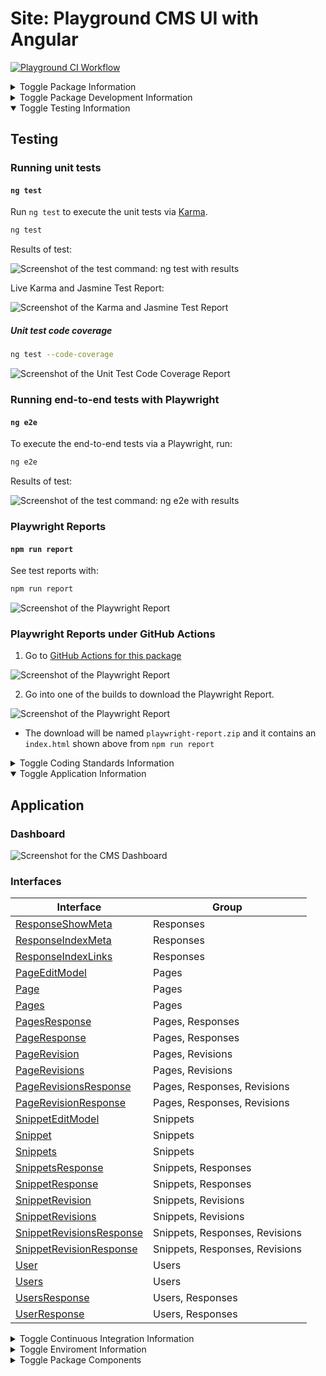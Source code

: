 # Site: Playground CMS UI with Angular

[![Playground CI Workflow](https://github.com/gammamatrix/site-playground-cms-angular/actions/workflows/ci.yml/badge.svg?branch=develop)](.github/workflows/ci.yml)


<section>

<details>
<summary>Toggle Package Information</summary>

## Package Information

### API

This application uses a base application to load the CMS API for this UI.
- https://github.com/gammamatrix/site-api-angular

### cloc

```sh
➜  site-playground-cms-angular-scss git:(feature/GH-14) ✗ cloc --exclude-dir=.angular,dist,node_modules,output,vendor,coverage,playwright-report .
      98 text files.
      92 unique files.
      18 files ignored.

github.com/AlDanial/cloc v 1.98  T=0.16 s (565.4 files/s, 173190.0 lines/s)
-------------------------------------------------------------------------------
Language                     files          blank        comment           code
-------------------------------------------------------------------------------
JSON                            12              0              0          16975
TypeScript                      54            592            329           6069
HTML                            14             67              0           2805
Markdown                         3            252              0            475
SCSS                             7             49             10            271
YAML                             1              3              0            269
INI                              1              3              0             13
-------------------------------------------------------------------------------
SUM:                            92            966            339          26877
-------------------------------------------------------------------------------
```

### Library Versions

This project was generated with [Angular CLI](https://github.com/angular/angular-cli) version 16.2.0 and Node v20.

```sh
nvm list
```

```
       v16.20.2
       v20.11.1
->     v20.15.1
```

This package was created, with the following command, to lock in v16 of Angular:

```sh
npx -p @angular/cli@16.2.0 ng new site-playground-cms-angular
```

</details>

</section>


<section>

<details>
<summary>Toggle Package Development Information</summary>

## Development

### `ng serve`

Run `ng serve` for a dev server. Navigate to `http://localhost:4200/`. The application will automatically reload if you change any of the source files.

```sh
ng serve
```

### `ng build`

Run `ng build` to build the project. The build artifacts will be stored in the `dist/` directory.

```sh
ng build
```

### `npm run watch`

Also supported:

```sh
npm run watch
```


</details>

</section>


<section>

<details open>
<summary>Toggle Testing Information</summary>

## Testing

### Running unit tests

#### `ng test`

Run `ng test` to execute the unit tests via [Karma](https://karma-runner.github.io).

```sh
ng test
```

Results of test:

<img src="resources/docs/site-playground-cms-angular-ng-test.png" alt="Screenshot of the test command: ng test with results">

Live Karma and Jasmine Test Report:

<img src="resources/docs/site-playground-cms-angular-ng-test-karma.png" alt="Screenshot of the Karma and Jasmine Test Report">

##### Unit test code coverage

```sh
ng test --code-coverage
```

<img src="resources/docs/site-playground-cms-angular-code-coverage.png" alt="Screenshot of the Unit Test Code Coverage Report">

### Running end-to-end tests with Playwright

#### `ng e2e`

To execute the end-to-end tests via a Playwright, run:

```sh
ng e2e
```

Results of test:

<img src="resources/docs/site-playground-cms-angular-ng-e2e.png" alt="Screenshot of the test command: ng e2e with results">

### Playwright Reports

#### `npm run report`

See test reports with:

```sh
npm run report
```

<img src="resources/docs/site-playground-cms-angular-ng-e2e-report.png" alt="Screenshot of the Playwright Report">

### Playwright Reports under GitHub Actions

1. Go to [GitHub Actions for this package](https://github.com/gammamatrix/site-playground-cms-angular/actions)

<img src="resources/docs/site-playground-cms-angular-ci-actions.png" alt="Screenshot of the Playwright Report">

2. Go into one of the builds to download the Playwright Report.

<img src="resources/docs/site-playground-cms-angular-ci-playwright-report.png" alt="Screenshot of the Playwright Report">

- The download will be named `playwright-report.zip` and it contains an `index.html` shown above from `npm run report`

</details>

</section>

<section>

<details>
<summary>Toggle Coding Standards Information</summary>

## Coding Standards

Development is done using [VS Code](https://code.visualstudio.com/).

In order to set up [Prettier](https://prettier.io/) and [Linting with angular-eslint](https://github.com/angular-eslint/angular-eslint), these commands were ran before adding components.

Aliases have also been added to scripts section under [package.json](package.json)

```sh
npm install prettier --save-dev
```

```sh
npx prettier --write .
```

```sh
ng add @angular-eslint/schematics
```

```sh
npm install prettier-eslint eslint-config-prettier eslint-plugin-prettier --save-dev
```


## Linting and Formatting

See coding issues:

```sh
ng lint
```

Fix recommended coding issues

```sh
npm run lint:fix
```

Formatting code with prettier

```sh
npm run prettier
```

</details>

</section>

<section>

<details open>
<summary>Toggle Application Information</summary>

## Application

### Dashboard

<img src="resources/docs/site-playground-cms-angular-dashboard.png" alt="Screenshot for the CMS Dashboard">


### Interfaces

| Interface | Group |
|---------|---------|
| [ResponseShowMeta](src/app/app.types.ts#L1) | Responses |
| [ResponseIndexMeta](src/app/app.types.ts#L9) | Responses |
| [ResponseIndexLinks](src/app/app.types.ts#L16) | Responses |
| [PageEditModel](src/app/app.types.ts#L23) | Pages |
| [Page](src/app/app.types.ts#L99) | Pages |
| [Pages](src/app/app.types.ts#L199) | Pages |
| [PagesResponse](src/app/app.types.ts#L201) | Pages, Responses |
| [PageResponse](src/app/app.types.ts#L207) | Pages, Responses |
| [PageRevision](src/app/app.types.ts#L213) | Pages, Revisions |
| [PageRevisions](src/app/app.types.ts#L315) | Pages, Revisions |
| [PageRevisionsResponse](src/app/app.types.ts#L317) | Pages, Responses, Revisions |
| [PageRevisionResponse](src/app/app.types.ts#L323) | Pages, Responses, Revisions |
| [SnippetEditModel](src/app/app.types.ts#L328) | Snippets |
| [Snippet](src/app/app.types.ts#L422) | Snippets |
| [Snippets](src/app/app.types.ts#L517) | Snippets |
| [SnippetsResponse](src/app/app.types.ts#L519) | Snippets, Responses |
| [SnippetResponse](src/app/app.types.ts#L525) | Snippets, Responses |
| [SnippetRevision](src/app/app.types.ts#L530) | Snippets, Revisions |
| [SnippetRevisions](src/app/app.types.ts#L626) | Snippets, Revisions |
| [SnippetRevisionsResponse](src/app/app.types.ts#L628) | Snippets, Responses, Revisions |
| [SnippetRevisionResponse](src/app/app.types.ts#L634) | Snippets, Responses, Revisions |
| [User](src/app/app.types.ts#L639) | Users |
| [Users](src/app/app.types.ts#L649) | Users |
| [UsersResponse](src/app/app.types.ts#L651) | Users, Responses |
| [UserResponse](src/app/app.types.ts#L657) | Users, Responses |


</details>

</section>

<section>

<details>
<summary>Toggle Continuous Integration Information</summary>

## Continuous Integration

### Slack Integration

The [GitHub CI Workflow: ci.yml](.github/workflows/ci.yml) sends the status and results of the build to Slack:

<img src="resources/docs/site-playground-cms-angular-ci-slack-integration.png" alt="Screenshot of the Slack report for the GitHub CI Workflow">

</details>

</section>

<section>

<details>
<summary>Toggle Enviroment Information</summary>

## Enviroments

### Production

```sh
ng build
```

**NOTE:** Production requires an environment variable `API_CMS_URL` to be defined to access the CMS API.

### Demo

```sh
ng build --configuration=demo
```

### Development

```sh
ng build --configuration=development
```

See: [src/environments/environment.development.ts](src/environments/environment.development.ts)

```ts
export const environment = {
  production: false,
  apiUrl: 'http://site-playground-integration/mock/api',
};
```

</details>

</section>

<details>
<summary>Toggle Package Components</summary>

## Package Components

This package utilizes [@angular/material](https://material.angular.io/)

**NOTE:** These commands were used to build out

### Generating components

```sh
ng generate environments
```

```sh
ng generate @angular/material:navigation components/navigation
```

```sh
ng generate component components/footer
```

```sh
ng generate @angular/material:dashboard components/dashboard
```

```sh
ng generate @angular/material:table components/snippets
```

```sh
ng generate @angular/material:table components/pages
```

</details>

</section>
